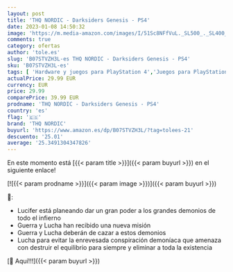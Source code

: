 ```yaml
---
layout: post
title: 'THQ NORDIC - Darksiders Genesis - PS4'
date: 2023-01-08 14:50:32
image: 'https://m.media-amazon.com/images/I/51Sc8NFfVuL._SL500_._SL400_.jpg'
comments: true
category: ofertas
author: 'tole.es'
slug: 'B07STVZH3L-es THQ NORDIC - Darksiders Genesis - PS4'
sku: 'B07STVZH3L-es'
tags: [ 'Hardware y juegos para PlayStation 4','Juegos para PlayStation 4','Videojuegos','ps4','thq nordic','🇪🇸', ]
actualPrice: 29.99 EUR
currency: EUR
price: 29.99
comparePrice: 39.99 EUR
prodname: 'THQ NORDIC - Darksiders Genesis - PS4'
country: 'es'
flag: '🇪🇸'
brand: 'THQ NORDIC'
buyurl: 'https://www.amazon.es/dp/B07STVZH3L/?tag=tolees-21'
descuento: '25.01'
average: '25.3491304347826'
---
```


En este momento está [{{< param title >}}]({{< param buyurl >}}) en el siguiente enlace!

[![{{< param prodname >}}]({{< param image >}})]({{< param buyurl >}})

🔎:

- Lucifer está planeando dar un gran poder a los grandes demonios de todo el infierno
- Guerra y Lucha han recibido una nueva misión
- Guerra y Lucha deberán de cazar a estos demonios
- Lucha para evitar la enrevesada conspiración demoníaca que amenaza con destruir el equilibrio para siempre y eliminar a toda la existencia

[🛒 Aquí!!!]({{< param buyurl >}})
